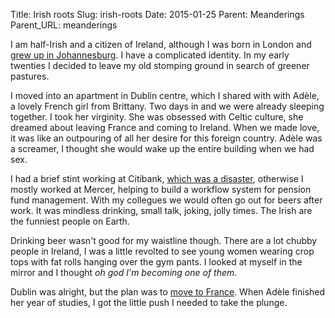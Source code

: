 Title: Irish roots
Slug: irish-roots
Date: 2015-01-25
Parent: Meanderings
Parent_URL: meanderings

I am half-Irish and a citizen of Ireland, although I was born in London and [grew up in Johannesburg](/youth-in-joburg/).  I have a complicated identity.  In my early twenties I decided to leave my old stomping ground in search of greener pastures.

I moved into an apartment in Dublin centre, which I shared with with Adèle, a lovely French girl from Brittany.  Two days in and we were already sleeping together.  I took her virginity.  She was obsessed with Celtic culture, she dreamed about leaving France and coming to Ireland.  When we made love, it was like an outpouring of all her desire for this foreign country.  Adèle was a screamer, I thought she would wake up the entire building when we had sex.  

I had a brief stint working at Citibank, [which was a disaster](/thanks-for-nothing/), otherwise I mostly worked at Mercer, helping to build a workflow system for pension fund management.  With my collegues we would often go out for beers after work.  It was mindless drinking, small talk, joking, jolly times.  The Irish are the funniest people on Earth.  

Drinking beer wasn't good for my waistline though.  There are a lot chubby people in Ireland, I was a little revolted to see young women wearing crop tops with fat rolls hanging over the gym pants.  I looked at myself in the mirror and I thought *oh god I'm becoming one of them*. 

Dublin was alright, but the plan was to [move to France](/the-french-connection/).  When Adèle finished her year of studies, I got the little push I needed to take the plunge.